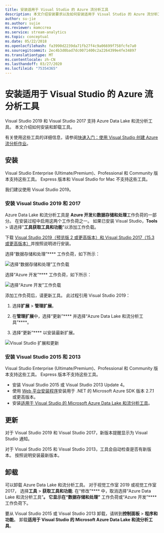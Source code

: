 ```yaml
---
title: 安装适用于 Visual Studio 的 Azure 流分析工具
description: 本文介绍安装要求以及如何安装适用于 Visual Studio 的 Azure 流分析工具。
author: su-jie
ms.author: sujie
ms.reviewer: mamccrea
ms.service: stream-analytics
ms.topic: conceptual
ms.date: 05/22/2018
ms.openlocfilehash: fa3990d2239da71fb27f4c9a06699f758fcfe7a0
ms.sourcegitcommit: 2ec4b3d0bad7dc0071400c2a2264399e4fe34897
ms.translationtype: MT
ms.contentlocale: zh-CN
ms.lasthandoff: 03/27/2020
ms.locfileid: "75354365"
---
```

# <a name="install-azure-stream-analytics-tools-for-visual-studio"></a>安装适用于 Visual Studio 的 Azure 流分析工具

Visual Studio 2019 和 Visual Studio 2017 支持 Azure Data Lake 和流分析工具。 本文介绍如何安装和卸载工具。

有关使用这些工具的详细信息，请参阅[快速入门：使用 Visual Studio 创建 Azure 流分析作业](stream-analytics-quick-create-vs.md)。

## <a name="install"></a>安装

Visual Studio Enterprise (Ultimate/Premium)、Professional 和 Community 版本支持这些工具。 Express 版本和 Visual Studio for Mac 不支持这些工具。

我们建议使用 Visual Studio 2019。

### <a name="install-for-visual-studio-2019-and-2017"></a>安装 Visual Studio 2019 和 2017<a name="recommended-visual-studio-2019-and-2017"></a>

Azure Data Lake 和流分析工具是 **Azure 开发**和**数据存储和处理**工作负荷的一部分。 在安装过程中启用这两个工作负荷之一。 如果已安装 Visual Studio，**Tools** > 请选择"**工具获取工具和功能**"以添加工作负载。

下载 [Visual Studio 2019（预览版 2 或更高版本）和 Visual Studio 2017（15.3 或更高版本）](https://www.visualstudio.com/)并按照说明进行安装。

选择“数据存储和处理”**** 工作负荷，如下所示：

![选择“数据存储和处理”工作负载](./media/stream-analytics-tools-for-visual-studio-install/stream-analytics-tools-for-vs-2019-install-01.png)

选择“Azure 开发”**** 工作负荷，如下所示：

![选择“Azure 开发”工作负载](./media/stream-analytics-tools-for-visual-studio-install/stream-analytics-tools-for-vs-2019-install-02.png)

添加工作负荷后，请更新工具。 此过程引用 Visual Studio 2019：

1. 选择**扩展** > **管理扩展**。

1. 在**管理扩展**中，选择“更新”**** 并选择“Azure Data Lake 和流分析工具”****。

1. 选择“更新”**** 以安装最新扩展。

![Visual Studio 扩展和更新](./media/stream-analytics-tools-for-visual-studio-install/stream-analytics-tools-vs2019-extensions-updates.png)

### <a name="install-for-visual-studio-2015-and-2013"></a>安装 Visual Studio 2015 和 2013<a name="visual-studio-2015-2013"></a>

Visual Studio Enterprise (Ultimate/Premium)、Professional 和 Community 版本支持这些工具。 Express 版本不支持这些工具。

* 安装 Visual Studio 2015 或 Visual Studio 2013 Update 4。
* 使用 [Web 平台安装程序](https://www.microsoft.com/web/downloads/platform.aspx)安装用于 .NET 的 Microsoft Azure SDK 版本 2.7.1 或更高版本。
* 安装[适用于 Visual Studio 的 Microsoft Azure Data Lake 和流分析工具](https://www.microsoft.com/en-us/download/details.aspx?id=49504)。

## <a name="update"></a>更新<a name="visual-studio-2019-and-2017"></a><a name="visual-studio-2015-and-2013"></a>

对于 Visual Studio 2019 和 Visual Studio 2017，新版本提醒显示为 Visual Studio 通知。

对于 Visual Studio 2015 和 Visual Studio 2013，工具会自动检查是否有新版本。 按照说明安装最新版本。

## <a name="uninstall"></a>卸载

可以卸载 Azure Data Lake 和流分析工具。 对于视觉工作室 2019 或视觉工作室 2017， 选择**工具** > **获取工具和功能**. 在“修改”**** 中，取消选择“Azure Data Lake 和流分析工具”****。 它显示在“数据存储和处理”**** 工作负荷或“Azure 开发”**** 工作负荷下。

要从 Visual Studio 2015 或 Visual Studio 2013 卸载，请转到**控制面板** > **程序和功能**。 卸载**适用于 Visual Studio 的 Microsoft Azure Data Lake 和流分析工具**。

